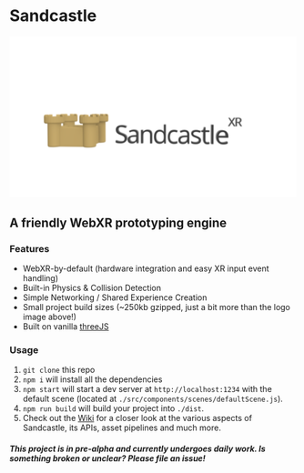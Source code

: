 # Sandcastle

![Sandcastle Logo](./sandcastlexr.png)

## A friendly WebXR prototyping engine

### Features

* WebXR-by-default (hardware integration and easy XR input event handling) 
* Built-in Physics & Collision Detection 
* Simple Networking / Shared Experience Creation 
* Small project build sizes (~250kb gzipped, just a bit more than the logo image above!)
* Built on vanilla [threeJS](http://threejs.org/)

### Usage ###
1. `git clone` this repo
2. `npm i` will install all the dependencies
3. `npm start` will start a dev server at `http://localhost:1234` with the default scene (located at `./src/components/scenes/defaultScene.js`).
4. `npm run build` will build your project into `./dist`.
5. Check out the [Wiki](https://github.com/MichaelHazani/sandcastle/wiki) for a closer look at the various aspects of Sandcastle, its APIs, asset pipelines and much more.


#### _This project is in pre-alpha and currently undergoes daily work. Is something broken or unclear? Please file an issue!_
